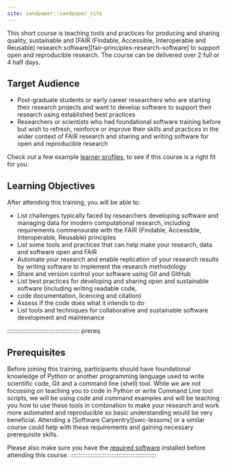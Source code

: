 ```yaml
---
site: sandpaper::sandpaper_site
---
```


This short course is teaching tools and practices for producing and sharing quality, 
sustainable and [FAIR (Findable, Accessible, Interoperable and Reusable) research software][fair-principles-research-software] 
to support open and reproducible research. 
The course can be delivered over 2 full or 4 half days.

## Target Audience

- Post-graduate students or early career researchers who are starting their research projects and want to develop software to support their research using established best practices
- Researchers or scientists who had foundational software training before but wish to refresh, reinforce or improve their skills and practices in the wider context of FAIR research and sharing and writing software for open and reproducible research 

Check out a few example [learner profiles](./profiles.html), to see if this course is a right fit for you.

## Learning Objectives

After attending this training, you will be able to:

- List challenges typically faced by researchers developing software and managing data for modern computational 
research, including requirements commensurate with the FAIR (Findable, Accessible, Interoperable, Reusable) principles
- List some tools and practices that can help make your research, data and software open and FAIR
- Automate your research and enable replication of your research results by writing software to implement the 
research methodology
- Share and version control your software using Git and GitHub
- List best practices for developing and sharing open and sustainable software (including writing readable code, 
- code documentation, licencing and citation)
- Assess if the code does what it intends to do
- List tools and techniques for collaborative and sustainable software development and maintenance

::::::::::::::::::::::::::::::::::::::::::  prereq

## Prerequisites

Before joining this training, participants should have foundational knowledge of Python or another programming 
language used to write scientific code, Git and a command line (shell) tool.
While we are not focussing on teaching you to code in Python or write Command Line tool scripts, we will be using code
and command examples and will be teaching you how to use these tools in combination to make your research and 
work more automated and reproducible so basic understanding would be very beneficial.
Attending a [Software Carpentry][swc-lessons] or a similar course could help with these requirements and 
gaining necessary prerequisite skills.

Please also make sure you have the [required software](../index.html#setup) installed before attending this course.
::::::::::::::::::::::::::::::::::::::::::::::::::

